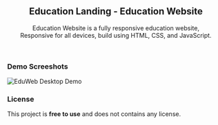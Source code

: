 <div align="center">


  <br />
  <br />

  <h2 align="center">Education Landing - Education Website</h2>

  Education Website is a fully responsive education website, <br />Responsive for all devices, build using HTML, CSS, and JavaScript.

  

</div>

<br />

### Demo Screeshots

![EduWeb Desktop Demo](./readme-images/desktop.png "Desktop Demo")


### License

This project is **free to use** and does not contains any license.
